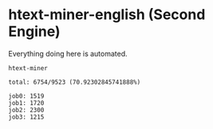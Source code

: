 # htext-miner-english (Second Engine)

Everything doing here is automated.

```
htext-miner

total: 6754/9523 (70.92302845741888%)

job0: 1519
job1: 1720
job2: 2300
job3: 1215
```
